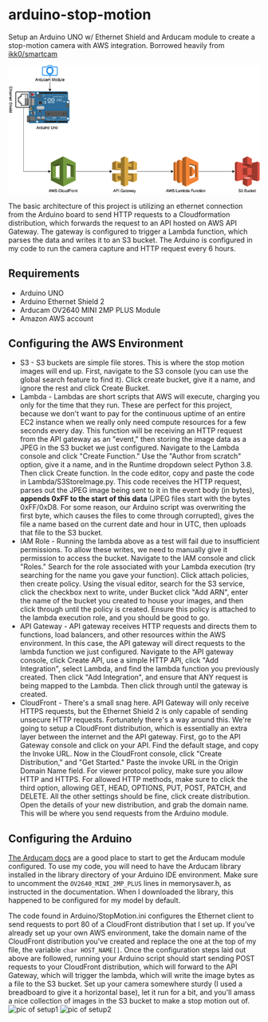 # arduino-stop-motion
Setup an Arduino UNO w/ Ethernet Shield and Arducam module to create a stop-motion camera with AWS integration.  Borrowed heavily from [ikk0/smartcam](https://github.com/ikk0/smartcam)

![Connection diagram](assets/ConnectionDiagram.png)

The basic architecture of this project is utilizing an ethernet connection from the Arduino board to send HTTP requests to a Cloudformation distribution, which forwards the request to an API hosted on AWS API Gateway.  The gateway is configured to trigger a Lambda function, which parses the data and writes it to an S3 bucket.  The Arduino is configured in my code to run the camera capture and HTTP request every 6 hours.

## Requirements
* Arduino UNO
* Arduino Ethernet Shield 2
* Arducam OV2640 MINI 2MP PLUS Module
* Amazon AWS account

## Configuring the AWS Environment
* S3 - S3 buckets are simple file stores.  This is where the stop motion images will end up.  First, navigate to the S3 console (you can use the global search feature to find it).  Click create bucket, give it a name, and ignore the rest and click Create Bucket.
* Lambda - Lambdas are short scripts that AWS will execute, charging you only for the time that they run.  These are perfect for this project, because we don't want to pay for the continuous uptime of an entire EC2 instance when we really only need compute resources for a few seconds every day.  This function will be receiving an HTTP request from the API gateway as an "event," then storing the image data as a JPEG in the S3 bucket we just configured.  Navigate to the Lambda console and click "Create Function."  Use the "Author from scratch" option, give it a name, and in the Runtime dropdown select Python 3.8.  Then click Create function.  In the code editor, copy and paste the code in Lambda/S3StoreImage.py.  This code receives the HTTP request, parses out the JPEG image being sent to it in the event body (in bytes), **appends 0xFF to the start of this data** (JPEG files start with the bytes 0xFF/0xD8.  For some reason, our Arduino script was overwriting the first byte, which causes the files to come through corrupted), gives the file a name based on the current date and hour in UTC, then uploads that file to the S3 bucket.
* IAM Role - Running the lambda above as a test will fail due to insufficient permissions.  To allow these writes, we need to manually give it permission to access the bucket.  Navigate to the IAM console and click "Roles."  Search for the role associated with your Lambda execution (try searching for the name you gave your function).  Click attach policies, then create policy.  Using the visual editor, search for the S3 service, click the checkbox next to write, under Bucket click "Add ARN", enter the name of the bucket you created to house your images, and then click through until the policy is created.  Ensure this policy is attached to the lambda execution role, and you should be good to go.
* API Gateway - API gateway receives HTTP requests and directs them to functions, load balancers, and other resources within the AWS environment.  In this case, the API gateway will direct requests to the lambda function we just configured.  Navigate to the API gateway console, click Create API, use a simple HTTP API, click "Add Integration", select Lambda, and find the lambda function you previously created.  Then click "Add Integration", and ensure that ANY request is being mapped to the Lambda.  Then click through until the gateway is created.
* CloudFront - There's a small snag here.  API Gateway will only receive HTTPS requests, but the Ethernet Shield 2 is only capable of sending unsecure HTTP requests.  Fortunately there's a way around this.  We're going to setup a CloudFront distribution, which is essentially an extra layer between the internet and the API gateway.  First, go to the API Gateway console and click on your API.  Find the default stage, and copy the Invoke URL.  Now in the CloudFront console, click "Create Distribution," and "Get Started."  Paste the invoke URL in the Origin Domain Name field.  For viewer protocol policy, make sure you allow HTTP and HTTPS.  For allowed HTTP methods, make sure to click the third option, allowing GET, HEAD, OPTIONS, PUT, POST, PATCH, and DELETE.  All the other settings should be fine, click create distribution.  Open the details of your new distribution, and grab the domain name.  This will be where you send requests from the Arduino module.

## Configuring the Arduino
[The Arducam docs](https://www.arducam.com/knowledge-base/mini-tutorial/) are a good place to start to get the Arducam module configured.  To use my code, you will need to have the Arducam library installed in the library directory of your Arduino IDE environment.  Make sure to uncomment the `OV2640_MINI_2MP_PLUS` lines in memorysaver.h, as instructed in the documentation.  When I downloaded the library, this happened to be configured for my model by default.

The code found in Arduino/StopMotion.ini configures the Ethernet client to send requests to port 80 of a CloudFront distribution that I set up.  If you've already set up your own AWS environment, take the domain name of the CloudFront distribution you've created and replace the one at the top of my file, the variable `char HOST_NAME[]`.  Once the configuration steps laid out above are followed, running your Arduino script should start sending POST requests to your CloudFront distribution, which will forward to the API Gateway, which will trigger the lambda, which will write the image bytes as a file to the S3 bucket.  Set up your camera somewhere sturdy (I used a breadboard to give it a horizontal base), let it run for a bit, and you'll amass a nice collection of images in the S3 bucket to make a stop motion out of.
![pic of setup1](assets/IMG_1263.png) ![pic of setup2](assets/IMG_1264.png)
